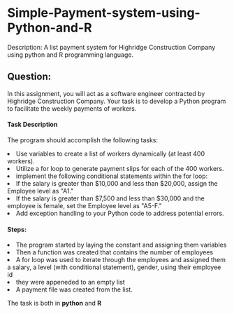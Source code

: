 # Simple-Payment-system-using-Python-and-R
Description: A list payment system for Highridge Construction Company using python and R programming language. 

## Question:
In this assignment, you will act as a software engineer contracted by Highridge Construction Company. Your task is to develop a Python program to facilitate the weekly payments of workers. 

#### Task Description
The program should accomplish the following tasks:

<li> Use variables to create a list of workers dynamically (at least 400 workers).</li>
<li> Utilize a for loop to generate payment slips for each of the 400 workers.</li>
<li> implement the following conditional statements within the for loop:</li>
<li> If the salary is greater than $10,000 and less than $20,000, assign the Employee level as "A1."</li>
<li>If the salary is greater than $7,500 and less than $30,000 and the employee is female, set the Employee level as "A5-F." </li>
<li>Add exception handling to your Python code to address potential errors.</li>

#### Steps:
<li> The program started by laying the constant and assigning them variables</li>
<li> Then a function was created that contains the number of employees</li>
<li> A for loop was used to iterate through the employees and assigned them a salary, a level (with conditional statement), gender, using their employee id</li>
<li> they were appeneded to an empty list</li>
<li> A payment file was created from the list.</li>


The task is both in **python** and **R** 


